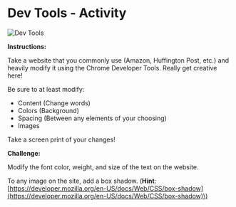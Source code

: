 # Dev Tools - Activity

![Dev Tools](https://github.com/cslewislives/frontend-prework/tree/7c7bc1ab2155c31482f755a757c91f4efcc6e770/.gitbook/assets/image.png)

**Instructions:**

Take a website that you commonly use \(Amazon, Huffington Post, etc.\) and heavily modify it using the Chrome Developer Tools. Really get creative here!

Be sure to at least modify:

* Content \(Change words\)
* Colors \(Background\)
* Spacing \(Between any elements of your choosing\)
* Images

Take a screen print of your changes!

**Challenge:**

Modify the font color, weight, and size of the text on the website.

To any image on the site, add a box shadow. \(**Hint**: [https://developer.mozilla.org/en-US/docs/Web/CSS/box-shadow](https://developer.mozilla.org/en-US/docs/Web/CSS/box-shadow)\)

